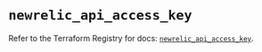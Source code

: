 # `newrelic_api_access_key`

Refer to the Terraform Registry for docs: [`newrelic_api_access_key`](https://registry.terraform.io/providers/newrelic/newrelic/3.30.0/docs/resources/api_access_key).
